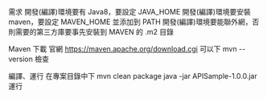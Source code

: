 需求
開發(編譯)環境要有 Java8，要設定 JAVA_HOME
開發(編譯)環境要安裝 maven，要設定 MAVEN_HOME 並添加到 PATH
開發(編譯)環境要能聯外網，否則需要的第三方庫要事先安裝到 MAVEN 的 .m2 目錄


Maven 下載
官網 https://maven.apache.org/download.cgi
可以下 mvn --version 檢查


編譯、運行
在專案目錄中下 mvn clean package
java -jar APISample-1.0.0.jar 運行
